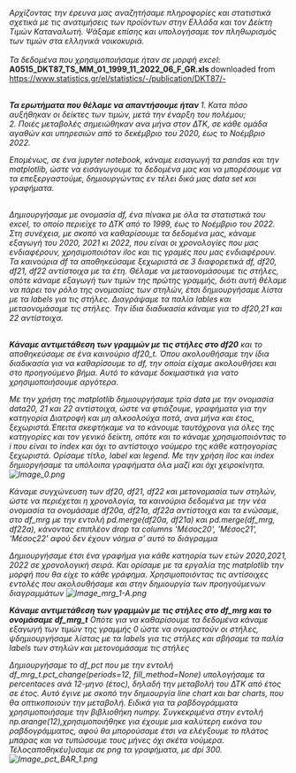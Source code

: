<i> Αρχίζοντας την έρευνα μας αναζητήσαμε πληροφορίες και στατιστικά σχετικά με τις ανατιμήσεις των προϊόντων στην Ελλάδα και τον Δείκτη Τιμών Καταναλωτή. 
Ψάξαμε επίσης και υπολογήσαμε τον πληθωρισμός των τιμών στα ελληνικά νοικοκυριά.</i>
<br><br>
<i> Τα δεδομένα που χρησιμοποιήσαμε ήταν σε μορφή excel</i>: <b> A0515_DKT87_TS_MM_01_1999_11_2022_06_F_GR.xls </b> downloaded from https://www.statistics.gr/el/statistics/-/publication/DKT87/- </i> 
<br><br>

<i> <b>Τα ερωτήματα που θέλαμε να απαντήσουμε ήταν </b>
    1. Κατα πόσο αυξήθηκαν οι δείκτες των τιμών, μετά την έναρξη του πολέμου;<br>
    2. Ποιές μεταβολές σημειώθηκαν ανα μήνα στον ΔΤΚ, σε κάθε ομάδα αγαθών και υπηρεσιών από το δεκέμβριο του 2020, έως το Νοέμβριο 2022.<br>
    <i/>



<i> Επομένως, σε ένα jupyter notebook, κάναμε εισαγωγή τα pandas και την matplotlib, ώστε να εισάγωγουμε τα δεδομένα μας και να μπορέσουμε να τα επεξεργαστούμε, δημιουργώντας εν τέλει δικά μας data set και γραφήματα. </i>
<br><br>

<i> Δημιουργήσαμε με ονομασία df, ένα πίνακα με όλα τα στατιστικά του excel, το οποίο περιείχε το ΔΤΚ από το 1999, έως το Νοέμβριο του 2022.
    Στη συνέχεια, με σκοπό να καθαρίσουμε τα δεδομένα μας, κάναμε εξαγωγή του 2020, 2021 κι 2022, που είναι οι χρονολογίες που μας ενδιαφέρουν, χρησιμοποιόταν iloc και τις γραμές που μας ενδιαφέρουν. Τα καινούρια df τα αποθηκεύσαμε ξεχωριστά σε 3 διαφορετικά df, df20, df21, df22 αντίστοιχα με τα έτη. 
    Θέλαμε να μεταονομάσουμε τις στήλες, οπότε κάναμε εξαγωγή των τιμών της πρώτης γραμμής, διότι αυτή θέλαμε να πάρει τον ρόλο της ονομασίας των στηλών, έτσι δημιουργήσαμε λίστα με τα labels για τις στήλες. Διαγράψαμε τα παλία lables και μεταονομάσαμε τις στήλες. Την ίδια διαδικασία κάναμε για το df20,21 και 22 αντίστοιχα.</i>
<br><br>

<i> <b> Κάναμε αντιμετάθεση των γραμμών με τις στήλες στο df20</b> και το αποθηκεύσαμε σε ένα καινούριο df20_t. Όπου ακολουθήσαμε την ίδια διαδικασία για να καθαρίσουμε το df, την οποία είχαμε ακολουθήσει και στο προηγούμενο βήμα. Αυτό το κάναμε δοκιμαστικά για νατο χρησιμοποιήσουμε αργότερα. </i>

<i> Με την χρήση της matplotlib δημιουργήσαμε τρία data με την ονομασία data20, 21 και 22 αντίστοιχα, ώστε να φτιάζουμε, γραφήματα για την κατηγορία Διατροφή και μη αλκοολούχα ποτά, ανα μήνα και έτος, ξεχωριστά.Έπειτα σκεφτήκαμε να το κάνουμε ταυτόχρονα για όλες της κατηγορίες και τον γενικό δείκτη, οπότε και το κάναμε χρησιμοποιόντας το i που είναι το index και όχι το αντίστοιχο νούμερο της κάθε κατηογορίας ξεχωριστά. Ορίσαμε τίτλο, label και legend. 
Με την χρήση iloc και index δημιοργήσαμε τα υπόλοιπα γραφήματα όλα μαζί και όχι χειροκίνητα.</i>
<i>![Image_0.png](attachment:Image_0.png)</i>

<i> Κάναμε συγχώνευση των df20, df21, df22 και μετονομασία των στηλών, ώστε να περιέχεται η χρονολογία, τα καινούρια δεδομένα με την νέα ονομασία τα ονομάσαμε df20a, df21a, df22a αντίστοιχα και τα ενώσαμε, στο df_mrg με την εντολή pd.merge(df20a, df21a) και pd.merge(df_mrg, df22a), κάνοντας επιπλέον drop τα columns 'Μέσος20', 'Μέσος21', 'Μέσος22' αφού δεν έχουν νόημα σ' αυτό το διάγραμμα </i>

<i> Δημιουργήσαμε έτσι ένα γραφήμα για κάθε κατηορία των ετών 2020,2021, 2022 σε χρονολογική σειρά. Και ορίσαμε με τα εργαλία της matplotlib την μορφή που θα είχε το κάθε γράφημα. Χρησιμοποιόντας τις αντίσοιχες εντολές που ακολουθήσαμε και στην δημιουργία των προηγούμενων διαγραμμάτων </i>
<i>![Image_mrg_1-A.png](attachment:Image_mrg_1-A.png)</i>

<i><b> Κάναμε αντιμετάθεση των γραμμών με τις στήλες στο df_mrg και το ονομάσαμε df_mrg_t</b>
    Οπότε για να καθαρίσουμε τα δεδομένα κάναμε εξαγωγή των τιμών της γραμμής 0 ώστε να ονομαστούν οι στήλες, ψδημιουργήσαμε λίστας με τα labels για τις στήλες και σβήσαμε τα παλία labels των στηλών και μετονομάσαμε τις στήλες
<i/>

<i> Δημιουργήσαμε το df_pct που με την εντολή df_mrg_t.pct_change(periods=12, fill_method=None) υπολογήσαμε τα percentaces ανά 12-μηνο (έτος), δηλαδή την μεταβολή του ΔΤΚ από έτος σε έτος. 
Αυτό έγινε με σκοπό την δημιουργία line chart και bar charts, που θα οπτικοποιούν την μεταβολή.
Ειδικά για τα ραβδογράμματα χρησιμοποιήσαμε την βιβλιοθήκη numpy. Συγκεκριμένα στην εντολή np.arange(12),χρησιμοποιήθηκε για έχουμε μια καλύτερη εικόνα του ραβδογράμματος, αφού θα μπορούσαμε έτσι να ελέγξουμε το πλάτος μπάρας και να τυπώσουμε τους μήνες όχι σκέτα νούμερα. Τέλοςαποθηκέυ]υσαμε σε png τα γραφήματα, με dpi 300.
<i>![Image_pct_BAR_1.png](attachment:Image_pct_BAR_1.png) </i>
    

